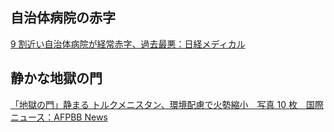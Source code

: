 ## 自治体病院の赤字

[9 割近い自治体病院が経常赤字、過去最悪：日経メディカル](https://medical.nikkeibp.co.jp/leaf/mem/pub/hotnews/int/202508/589832.html)

## 静かな地獄の門

[「地獄の門」静まる トルクメニスタン、環境配慮で火勢縮小　写真 10 枚　国際ニュース：AFPBB News](https://www.afpbb.com/articles/-/3592509)
